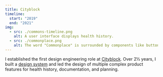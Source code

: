 ```yaml
---
title: Cityblock
timeline:
  start: "2019"
  end: "2021"
img:
  - src: ./commons-timeline.png
    alt: A user interface displays health history.
  - src: ./commonplace.png
    alt: The word "Commonplace" is surrounded by components like buttons and progress bars.
---
```


I established the first design engineering role at [Cityblock](https://www.cityblock.com/). Over 2½ years, I built a [design system](/posts/commonplace) and led the design of multiple complex product features for health history, documentation, and planning.
